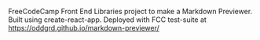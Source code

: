 FreeCodeCamp Front End Libraries project to make a Markdown Previewer. Built using create-react-app. Deployed with FCC test-suite at https://oddgrd.github.io/markdown-previewer/
